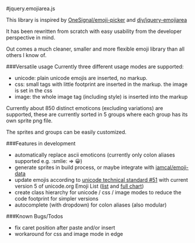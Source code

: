 #jquery.emojiarea.js

This library is inspired by [OneSignal/emoji-picker](https://github.com/OneSignal/emoji-picker) and [diy/jquery-emojiarea](https://github.com/diy/jquery-emojiarea)

It has been rewritten from scratch with easy usability from the developer perspective in mind.

Out comes a much cleaner, smaller and more flexible emoji library than all others I know of.

###Versatile usage
Currently three different usage modes are supported: 
 - unicode: plain unicode emojis are inserted, no markup.
 - css: small tags with little footprint are inserted in the markup. the image is set in the css
 - image: the whole image tag (including style) is inserted into the markup

Currently about 850 distinct emoticons (excluding variations) are supported, these are currently sorted in 5 groups where each group has its own sprite png file. 

The sprites and groups can be easily customized. 

###Features in development
 - automatically replace ascii emoticons (currently only colon aliases supported e.g. :smlie: => 😀)
 - generate sprites in build process, or maybe integrate with [iamcal/emoji-data](https://github.com/iamcal/emoji-data)
 - update emojis according to [unicode technical standard #51](http://unicode.org/reports/tr51/) with current version 5 of unicode.org Emoji List ([list](http://unicode.org/emoji/charts/emoji-list.html) and [full chart](http://unicode.org/emoji/charts/full-emoji-list.html)) 
 - create class hierarchy for unicode / css / image modes to reduce the code footprint for simpler versions 
 - autocomplete (with dropdown) for colon aliases (also modular)
 
###Known Bugs/Todos
 - fix caret position after paste and/or insert
 - workaround for css and image mode in edge
 